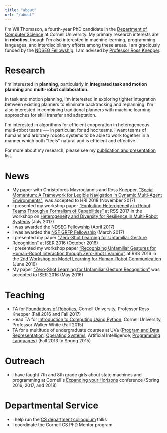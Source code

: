 ```yaml
---
title: "about"
url: "/about"
---
```


I'm Wil Thomason, a fourth-year PhD candidate in the [Department of Computer
Science](http://www.cs.cornell.edu) at Cornell University. My primary research interests are in
**robotics**, though I'm also interested in machine learning, programming languages, and
interdisciplinary efforts among these areas. I am graciously funded by the [NDSEG
Fellowship][ndseg]. I am advised by [Professor Ross Knepper][rak].

[rak]: http://www.cs.cornell.edu/~rak/
[ndseg]: https://ndseg.asee.org/

# Research

I'm interested in **planning**, particularly in **integrated task and motion planning** and
**multi-robot collaboration**.

In task and motion planning, I'm interested in exploring tighter integration between existing
planners to eliminate backtracking and replanning. I'm also interested in combining traditional
planners with machine learning approaches for skill transfer and adaptation.

I'm interested in algorithms for efficient cooperation in heterogeneous multi-robot teams --- in
particular, for ad hoc teams. I want teams of humans and arbitrary robotic systems to be able to
work together in a manner which both "feels" natural and is efficient and effective.

For more about my research, please see my [publication and presentation][pubs] list.

[pubs]: /publications

# News

- My paper with Christoforos Mavrogiannis and Ross Knepper, ["Social Momentum: A Framework for 
  Legible Navigation in Dynamic Multi-Agent Environments"](http://www.cmavrogiannis.com/docs/mavrogiannis_hri18_preprint.pdf), was accepted to HRI 2018 (November 2017)
- I presented my workshop paper [“Exploiting Heterogeneity in Robot Teams Through a Formalism of 
  Capabilities”](https://www.seas.upenn.edu/~prorok/rss2017/papers/Thomason_RSS-Workshop_ExtAbstract.pdf) 
  at RSS 2017 in the workshop on [Heterogeneity and Diversity for Resilience
in Multi-Robot Systems](https://www.seas.upenn.edu/~prorok/rss2017/) (July 2017)
- I was awarded the [NDSEG Fellowship][ndseg] (April 2017)
- I was awarded the [NSF GRFP Fellowship](https://www.nsfgrfp.org/) (March 2017)
- I presented my paper ["Zero-Shot Learning for Unfamiliar Gesture 
  Recognition”](https://wbthomason.github.io/papers/iser2016_unfamiliargestures.pdf) at ISER 2016 
  (October 2016)
- I presented my workshop paper [“Recognizing Unfamiliar Gestures for Human-Robot Interaction 
  through Zero-Shot 
  Learning”](http://www.ece.rochester.edu/projects/rail/mlhrc2016/papers/mlhrc-rss16-thomason.pdf) 
  at RSS 2016 in the [2nd Workshop on Model Learning for Human-Robot 
  Communication](http://www.ece.rochester.edu/projects/rail/mlhrc2016/) (June 2016)
- My paper ["Zero-Shot Learning for Unfamiliar Gesture 
  Recognition”](https://wbthomason.github.io/papers/iser2016_unfamiliargestures.pdf) was accepted to 
  ISER 2016 (May 2016)

# Teaching

- TA for [Foundations of Robotics](https://www.cs.cornell.edu/courses/cs4750/2017fa/), Cornell 
  University, Professor Ross Knepper (Fall 2016 and Fall 2017)
- Head TA for [Introduction to Computing Using 
  Python](https://www.cs.cornell.edu/courses/cs1110/2015fa/), Cornell University, Professor Walker 
  White (Fall 2015)
- TA for a multitude of undergraduate courses at UVa {[Program and Data 
  Representation](https://aaronbloomfield.github.io/pdr/README.html), [Operating 
  Systems](http://www.rust-class.org/), Artificial Intelligence, [Programming 
  Languages](https://www.cs.virginia.edu/~weimer/2015-4610/)} (Fall 2013 to Spring 2015)

# Outreach

-   I have taught 7th and 8th grade girls about state machines and programming at Cornell's
    [Expanding your Horizons](https://www.eyh.cornell.edu/) conference (Spring 2016, 2017, and 2018)


# Departmental Service

- I help run the [CS department colloquium](https://www.cs.cornell.edu/events/colloquium) talks
- I coordinate the Cornell CS PhD Mentor program
